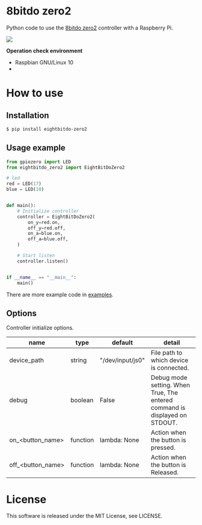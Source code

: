 # 8bitdo zero2

Python code to use the [8bitdo zero2](https://www.8bitdo.com/zero2/) controller with a Raspberry Pi.

<img src="https://i.gyazo.com/7fee2bfe9c81504cda3ec549eb56601f.jpg)" style="max-width: 450px">

**Operation check environment**

- Raspbian GNU/Linux 10
- 

# How to use

## Installation


```bash
$ pip install eightbitdo-zero2 
```
## Usage example

```python
from gpiozero import LED
from eightbitdo_zero2 import EightBitDoZero2

# led
red = LED(17)
blue = LED(10)


def main():
    # Initialize controller
    controller = EightBitDoZero2(
        on_y=red.on,
        off_y=red.off,
        on_a=blue.on,
        off_a=blue.off,
    )

    # Start listen
    controller.listen()


if __name__ == "__main__":
    main()
```

There are more example code in [examples](https://github.com/kawamataryo/8bitdo_zero2/tree/master/examples).

## Options

Controller initialize options.

|name|type|default|detail|
|---|---|---|---|
|device_path|string|"/dev/input/js0"|File path to which device is connected.|
|debug|boolean|False|Debug mode setting. When True, The entered command is displayed on STDOUT.|
|on_<button_name>|function|lambda: None|Action when the button is pressed.|
|off_<button_name>|function|lambda: None|Action when the button is Released.|
 
# License

This software is released under the MIT License, see LICENSE.


